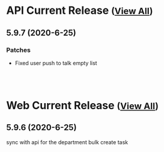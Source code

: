 
# API Current Release <small>([View All](/API.md))</small>
## 5.9.7 (2020-6-25)
### Patches 

- Fixed user push to talk empty list

<br><br>
# Web Current Release <small>([View All](/Web.md))</small>
## 5.9.6 (2020-6-25)
sync with api for the department bulk create task

  